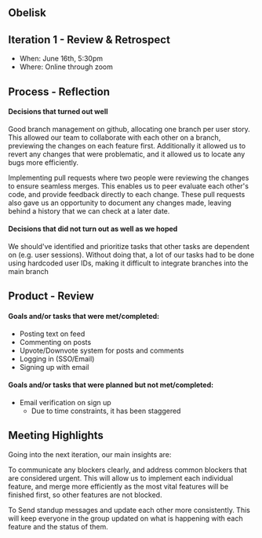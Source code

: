 ## Obelisk

## Iteration 1 - Review & Retrospect

 * When: June 16th, 5:30pm
 * Where: Online through zoom

## Process - Reflection

#### Decisions that turned out well

Good branch management on github, allocating one branch per user story. This allowed our team to collaborate with each other on a branch, previewing the changes on each feature first. Additionally it allowed us to revert any changes that were problematic, and it allowed us to locate any bugs more efficiently.

Implementing pull requests where two people were reviewing the changes to ensure seamless merges. This enables us to peer evaluate each other's code, and provide feedback directly to each change. These pull requests also gave us an opportunity to document any changes made, leaving behind a history that we can check at a later date.


#### Decisions that did not turn out as well as we hoped

We should've identified and prioritize tasks that other tasks are dependent on (e.g. user sessions). Without doing that, a lot of our tasks had to be done using hardcoded user IDs, making it difficult to integrate branches into the main branch

## Product - Review

#### Goals and/or tasks that were met/completed:

 - Posting text on feed
 - Commenting on posts
 - Upvote/Downvote system for posts and comments
 - Logging in (SSO/Email)
 - Signing up with email


#### Goals and/or tasks that were planned but not met/completed:

 - Email verification on sign up
     - Due to time constraints, it has been staggered


## Meeting Highlights

Going into the next iteration, our main insights are:

To communicate any blockers clearly, and address common blockers that are considered urgent. This will allow us to implement each individual feature, and merge more efficiently as the most vital features will be finished first, so other features are not blocked.

To Send standup messages and update each other more consistently. This will keep everyone in the group updated on what is happening with each feature and the status of them.
